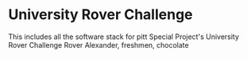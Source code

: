# University Rover Challenge
This includes all the software stack for pitt Special Project's University Rover Challenge Rover
Alexander, freshmen, chocolate